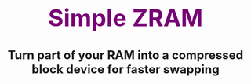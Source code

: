 <din align=center >
    <h1 style="font-size: 48px; font-weight: bold; color:rgb(119, 2, 117)">Simple ZRAM</h1>
    <p style="font-size: 24px; font-weight: bold">
        Turn part of your RAM into a compressed block device for faster swapping
        </p>
</din>
